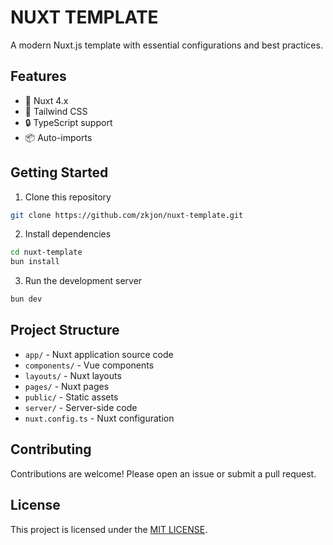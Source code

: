 # NUXT TEMPLATE

A modern Nuxt.js template with essential configurations and best practices.

## Features

- 🚀 Nuxt 4.x
- 🎨 Tailwind CSS
- 🔒 TypeScript support
- 📦 Auto-imports

## Getting Started

1. Clone this repository

```bash
git clone https://github.com/zkjon/nuxt-template.git
```

2. Install dependencies

```bash
cd nuxt-template
bun install
```

3. Run the development server

```bash
bun dev
```

## Project Structure

- `app/` - Nuxt application source code
- `components/` - Vue components
- `layouts/` - Nuxt layouts
- `pages/` - Nuxt pages
- `public/` - Static assets
- `server/` - Server-side code
- `nuxt.config.ts` - Nuxt configuration

## Contributing

Contributions are welcome! Please open an issue or submit a pull request.

## License

This project is licensed under the [MIT LICENSE](LICENSE).
